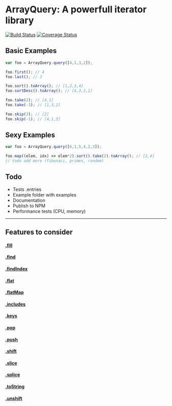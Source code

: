 # ArrayQuery: A powerfull iterator library

[![Build Status](https://travis-ci.org/labs42io/array-query.svg?branch=vlad)](https://travis-ci.org/labs42io/array-query)
[![Coverage Status](https://coveralls.io/repos/github/labs42io/array-query/badge.svg?branch=vlad)](https://coveralls.io/github/labs42io/array-query?branch=vlad)

## Basic Examples

```js
var foo = ArrayQuery.query([4,1,3,2]);

foo.first(); // 4
foo.last(); // 2

foo.sort().toArray(); // [1,2,3,4]
foo.sortDesc().toArray(); // [4,3,2,1]

foo.take(2); // [4,1]
foo.take(-3); // [1,3,2]

foo.skip(3); // [2]
foo.skip(-1); // [4,1,3]
```

## Sexy Examples

```js
var foo = ArrayQuery.query([6,1,5,4,2,3]);

foo.map((elem, idx) => elem*2).sort().take(2).toArray(); // [2,4]
// todo add more (fibonaci, primes, random)

```


## Todo
* Tests .entries
* Example folder with examples
* Documentation
* Publish to NPM
* Performance tests (CPU, memory)

---

## Features to consider
#### [.fill](https://developer.mozilla.org/en-US/docs/Web/JavaScript/Reference/Global_Objects/Array/fill)
#### [.find](https://developer.mozilla.org/en-US/docs/Web/JavaScript/Reference/Global_Objects/Array/find)
#### [.findIndex](https://developer.mozilla.org/en-US/docs/Web/JavaScript/Reference/Global_Objects/Array/findIndex)
#### [.flat](https://developer.mozilla.org/en-US/docs/Web/JavaScript/Reference/Global_Objects/Array/flat)
#### [.flatMap](https://developer.mozilla.org/en-US/docs/Web/JavaScript/Reference/Global_Objects/Array/flatMap)
#### [.includes](https://developer.mozilla.org/en-US/docs/Web/JavaScript/Reference/Global_Objects/Array/includes)
#### [.keys](https://developer.mozilla.org/en-US/docs/Web/JavaScript/Reference/Global_Objects/Array/keys)
#### [.pop](https://developer.mozilla.org/en-US/docs/Web/JavaScript/Reference/Global_Objects/Array/pop)
#### [.push](https://developer.mozilla.org/en-US/docs/Web/JavaScript/Reference/Global_Objects/Array/push)
#### [.shift](https://developer.mozilla.org/en-US/docs/Web/JavaScript/Reference/Global_Objects/Array/shift)
#### [.slice](https://developer.mozilla.org/en-US/docs/Web/JavaScript/Reference/Global_Objects/Array/slice)
#### [.splice](https://developer.mozilla.org/en-US/docs/Web/JavaScript/Reference/Global_Objects/Array/splice)
#### [.toString](https://developer.mozilla.org/en-US/docs/Web/JavaScript/Reference/Global_Objects/Array/toString)
#### [.unshift](https://developer.mozilla.org/en-US/docs/Web/JavaScript/Reference/Global_Objects/Array/unshift)